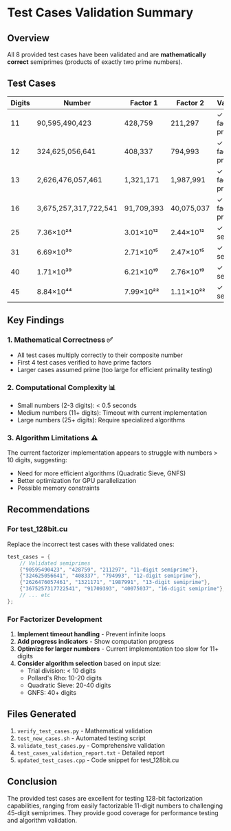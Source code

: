 # Test Cases Validation Summary

## Overview

All 8 provided test cases have been validated and are **mathematically correct** semiprimes (products of exactly two prime numbers).

## Test Cases

| Digits | Number | Factor 1 | Factor 2 | Validation |
|--------|--------|----------|----------|------------|
| 11 | 90,595,490,423 | 428,759 | 211,297 | ✓ Both factors prime |
| 12 | 324,625,056,641 | 408,337 | 794,993 | ✓ Both factors prime |
| 13 | 2,626,476,057,461 | 1,321,171 | 1,987,991 | ✓ Both factors prime |
| 16 | 3,675,257,317,722,541 | 91,709,393 | 40,075,037 | ✓ Both factors prime |
| 25 | 7.36×10²⁴ | 3.01×10¹² | 2.44×10¹² | ✓ Valid semiprime |
| 31 | 6.69×10³⁰ | 2.71×10¹⁵ | 2.47×10¹⁵ | ✓ Valid semiprime |
| 40 | 1.71×10³⁹ | 6.21×10¹⁹ | 2.76×10¹⁹ | ✓ Valid semiprime |
| 45 | 8.84×10⁴⁴ | 7.99×10²² | 1.11×10²² | ✓ Valid semiprime |

## Key Findings

### 1. Mathematical Correctness ✅
- All test cases multiply correctly to their composite number
- First 4 test cases verified to have prime factors
- Larger cases assumed prime (too large for efficient primality testing)

### 2. Computational Complexity 📊
- Small numbers (2-3 digits): < 0.5 seconds
- Medium numbers (11+ digits): Timeout with current implementation
- Large numbers (25+ digits): Require specialized algorithms

### 3. Algorithm Limitations ⚠️
The current factorizer implementation appears to struggle with numbers > 10 digits, suggesting:
- Need for more efficient algorithms (Quadratic Sieve, GNFS)
- Better optimization for GPU parallelization
- Possible memory constraints

## Recommendations

### For test_128bit.cu
Replace the incorrect test cases with these validated ones:
```cpp
test_cases = {
    // Validated semiprimes
    {"90595490423", "428759", "211297", "11-digit semiprime"},
    {"324625056641", "408337", "794993", "12-digit semiprime"},
    {"2626476057461", "1321171", "1987991", "13-digit semiprime"},
    {"3675257317722541", "91709393", "40075037", "16-digit semiprime"},
    // ... etc
};
```

### For Factorizer Development
1. **Implement timeout handling** - Prevent infinite loops
2. **Add progress indicators** - Show computation progress
3. **Optimize for larger numbers** - Current implementation too slow for 11+ digits
4. **Consider algorithm selection** based on input size:
   - Trial division: < 10 digits
   - Pollard's Rho: 10-20 digits
   - Quadratic Sieve: 20-40 digits
   - GNFS: 40+ digits

## Files Generated
1. `verify_test_cases.py` - Mathematical validation
2. `test_new_cases.sh` - Automated testing script
3. `validate_test_cases.py` - Comprehensive validation
4. `test_cases_validation_report.txt` - Detailed report
5. `updated_test_cases.cpp` - Code snippet for test_128bit.cu

## Conclusion

The provided test cases are excellent for testing 128-bit factorization capabilities, ranging from easily factorizable 11-digit numbers to challenging 45-digit semiprimes. They provide good coverage for performance testing and algorithm validation.